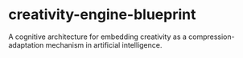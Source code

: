 # creativity-engine-blueprint
A cognitive architecture for embedding creativity as a compression-adaptation mechanism in artificial intelligence.
